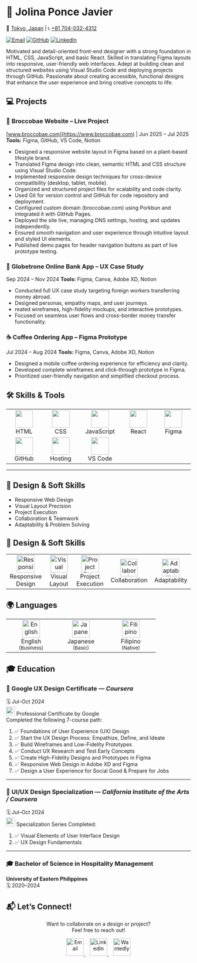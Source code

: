 
# 🎨 Jolina Ponce Javier 

📍 [Tokyo, Japan](https://www.google.com/maps/place/Tokyo,+Japan) |  📞 [+81 704-032-4312](tel:+817040324312)  

[![Email](https://img.shields.io/badge/Email-jolinapjavier%40gmail.com-brightgreen)](mailto:jolinapjavier@gmail.com)
[![GitHub](https://img.shields.io/badge/GitHub-jolinajavier-blue)](https://github.com/jolinajavier)
[![LinkedIn](https://img.shields.io/badge/LinkedIn-Jolina%20Javier-blue)](https://www.linkedin.com/in/jolina-javier)

Motivated and detail-oriented front-end designer with a strong foundation in HTML, CSS, JavaScript, and basic React. Skilled in translating Figma layouts into responsive, user-friendly web interfaces. Adept at building clean and structured websites using Visual Studio Code and deploying projects through GitHub. Passionate about creating accessible, functional designs that enhance the user experience and bring creative concepts to life.


## 💻 Projects

### 🌱 **Broccobae Website – Live Project**

[www.broccobae.com](https://www.broccobae.com) | Jun 2025 – Jul 2025
**Tools:** Figma, GitHub, VS Code, Notion

* Designed a responsive website layout in Figma based on a plant-based lifestyle brand.
* Translated Figma design into clean, semantic HTML and CSS structure using Visual Studio Code.
* Implemented responsive design techniques for cross-device compatibility (desktop, tablet, mobile).
* Organized and structured project files for scalability and code clarity.
* Used Git for version control and GitHub for code repository and deployment.
* Configured custom domain (broccobae.com) using Porkbun and integrated it with GitHub Pages.
* Deployed the site live, managing DNS settings, hosting, and updates independently.
* Ensured smooth navigation and user experience through intuitive layout and styled UI elements.
* Published demo pages for header navigation buttons as part of live prototype testing.


### 💸 **Globetrone Online Bank App – UX Case Study**

Sep 2024 – Nov 2024
**Tools:** Figma, Canva, Adobe XD, Notion

* Conducted full UX case study targeting foreign workers transferring money abroad.
* Designed personas, empathy maps, and user journeys.
* reated wireframes, high-fidelity mockups, and interactive prototypes.
* Focused on seamless user flows and cross-border money transfer functionality.


### ☕ **Coffee Ordering App – Figma Prototype**

Jul 2024 – Aug 2024
**Tools:** Figma, Canva, Adobe XD, Notion

* Designed a mobile coffee ordering experience for efficiency and clarity.
* Developed complete wireframes and click-through prototype in Figma.
* Prioritized user-friendly navigation and simplified checkout process.


## 🛠️ Skills & Tools

<div align="center">

<table>
<tr>
<td align="center" style="width: 120px;">
  <img src="https://cdn.jsdelivr.net/gh/devicons/devicon/icons/html5/html5-original.svg" width="48" height="48" />
  <br>HTML
</td>
<td align="center" style="width: 120px;">
  <img src="https://cdn.jsdelivr.net/gh/devicons/devicon/icons/css3/css3-original.svg" width="48" height="48" />
  <br>CSS
</td>
<td align="center" style="width: 120px;">
  <img src="https://cdn.jsdelivr.net/gh/devicons/devicon/icons/javascript/javascript-original.svg" width="48" height="48" />
  <br>JavaScript
</td>
<td align="center" style="width: 120px;">
  <img src="https://cdn.jsdelivr.net/gh/devicons/devicon/icons/react/react-original.svg" width="48" height="48" />
  <br>React
</td>
<td align="center" style="width: 120px;">
  <img src="https://cdn.jsdelivr.net/gh/devicons/devicon/icons/figma/figma-original.svg" width="48" height="48" />
  <br>Figma
</td>
</tr>
<tr>
<td align="center" style="width: 120px;">
  <img src="https://cdn.jsdelivr.net/gh/devicons/devicon/icons/github/github-original.svg" width="48" height="48" />
  <br>GitHub
</td>
<td align="center" style="width: 120px;">
  <img src="https://img.icons8.com/color/48/000000/domain.png" width="48" height="48" />
  <br>Hosting
</td>
<td align="center" style="width: 120px;">
  <img src="https://cdn.jsdelivr.net/gh/devicons/devicon/icons/vscode/vscode-original.svg" width="48" height="48" />
  <br>VS Code
</td>
</tr>
</table>

</div>

---

## 🎯 Design & Soft Skills

- Responsive Web Design  
- Visual Layout Precision  
- Project Execution  
- Collaboration & Teamwork  
- Adaptability & Problem Solving  



## 🎯 Design & Soft Skills

<div align="center">

<table>
<tr>
<td align="center" style="width: 120px;">
  <img src="https://cdn-icons-png.flaticon.com/512/1006/1006771.png" width="48" alt="Responsive Design" title="Responsive Design" />
  <br>Responsive Design
</td>
<td align="center" style="width: 120px;">
  <img src="https://cdn-icons-png.flaticon.com/512/1828/1828919.png" width="48" alt="Visual Layout" title="Visual Layout Precision" />
  <br>Visual Layout
</td>
<td align="center" style="width: 120px;">
  <img src="https://cdn-icons-png.flaticon.com/512/2921/2921222.png" width="48" alt="Project Execution" title="Project Execution" />
  <br>Project Execution
</td>
<td align="center" style="width: 120px;">
  <img src="https://cdn-icons-png.flaticon.com/512/3771/3771451.png" width="48" alt="Collaboration" title="Collaboration" />
  <br>Collaboration
</td>
<td align="center" style="width: 120px;">
  <img src="https://cdn-icons-png.flaticon.com/512/1040/1040230.png" width="48" alt="Adaptability" title="Adaptability" />
  <br>Adaptability
</td>
</tr>
</table>

</div>



## 🌍 Languages

<div align="center">

<table>
<tr>
<td align="center" style="width: 120px;">
  <img src="https://cdn-icons-png.flaticon.com/512/330/330425.png" width="48" alt="English" title="English" />
  <br>English<br><sub>(Business)</sub>
</td>
<td align="center" style="width: 120px;">
  <img src="https://cdn-icons-png.flaticon.com/512/197/197604.png" width="48" alt="Japanese" title="Japanese" />
  <br>Japanese<br><sub>(Basic)</sub>
</td>
<td align="center" style="width: 120px;">
  <img src="https://cdn-icons-png.flaticon.com/512/197/197561.png" width="48" alt="Filipino" title="Filipino" />
  <br>Filipino<br><sub>(Native)</sub>
</td>
</tr>
</table>

</div>

## 🎓 Education

<div align="left">

### 📘 Google UX Design Certificate — *Coursera*  
🗓️ Jul–Oct 2024  
<img src="https://img.icons8.com/color/48/000000/google-logo.png" width="24"/> Professional Certificate by Google  
Completed the following 7-course path:

1. ✅ Foundations of User Experience (UX) Design  
2. ✅ Start the UX Design Process: Empathize, Define, and Ideate  
3. ✅ Build Wireframes and Low-Fidelity Prototypes  
4. ✅ Conduct UX Research and Test Early Concepts  
5. ✅ Create High-Fidelity Designs and Prototypes in Figma  
6. ✅ Responsive Web Design in Adobe XD and Figma  
7. ✅ Design a User Experience for Social Good & Prepare for Jobs

---

### 🎨 UI/UX Design Specialization — *California Institute of the Arts / Coursera*  
🗓️ Jul–Oct 2024  
<img src="https://img.icons8.com/fluency/48/000000/adobe-xd.png" width="24"/> Specialization Series Completed:

1. ✅ Visual Elements of User Interface Design  
2. ✅ UX Design Fundamentals  

---

### 🎓 Bachelor of Science in Hospitality Management  
**University of Eastern Philippines**  
🗓️ 2020–2024

</div>



## 📬 Let’s Connect!

<div align="center">

<p>Want to collaborate on a design or project?<br>Feel free to reach out!</p>

<a href="mailto:jolinapjavier@gmail.com">
  <img src="https://img.icons8.com/color/48/000000/apple-mail.png" width="48" alt="Email" title="Email" />
</a>
&nbsp;&nbsp;
<a href="https://www.linkedin.com/in/jolina-javier" target="_blank">
  <img src="https://img.icons8.com/color/48/000000/linkedin.png" width="48" alt="LinkedIn" title="LinkedIn" />
</a>
&nbsp;&nbsp;
<a href="https://www.wantedly.com/id/jolina_javier" target="_blank">
  <img src="https://raw.githubusercontent.com/yena-hub/assets/main/wantedly-icon.png" width="48" alt="Wantedly" title="Wantedly" />
</a>

</div>


